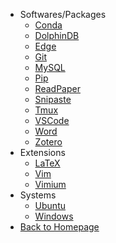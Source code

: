 - Softwares/Packages
    - [Conda](shortcuts/conda_commands.md)
    - [DolphinDB](shortcuts/dolphindb_commands.md)
    - [Edge](shortcuts/edge_shortcuts.md)
    - [Git](shortcuts/git_commands.md)
    - [MySQL](shortcuts/mysql_commands.md)
    - [Pip](shortcuts/pip_commands.md)
    - [ReadPaper](shortcuts/readpaper_shortcuts.md)
    - [Snipaste](shortcuts/snipaste_shortcuts.md)
    - [Tmux](shortcuts/tmux_commands.md)
    - [VSCode](shortcuts/vscode_shortcuts.md)
    - [Word](shortcuts/word_operations.md)
    - [Zotero](shortcuts/zotero_shortcuts.md)
- Extensions
    - [LaTeX](shortcuts/latex_shortcuts.md)
    - [Vim](shortcuts/vim_shortcuts.md)
    - [Vimium](shortcuts/vimium_shortcuts.md)
- Systems
    - [Ubuntu](shortcuts/ubuntu_commands.md)
    - [Windows](shortcuts/win_shortcuts.md)
- [Back to Homepage](README.md)